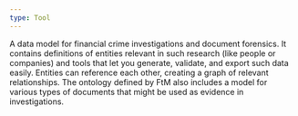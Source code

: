 ```yaml
---
type: Tool
---
```


A data model for financial crime investigations and document forensics. It contains definitions of entities relevant in such research (like people or companies) and tools that let you generate, validate, and export such data easily. Entities can reference each other, creating a graph of relevant relationships. The ontology defined by FtM also includes a model for various types of documents that might be used as evidence in investigations.
